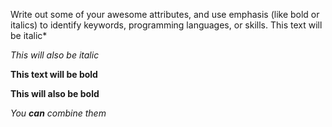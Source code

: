 Write out some of your awesome attributes, and use emphasis (like bold or italics) to identify keywords, programming languages, or skills. This text will be italic*

_This will also be italic_

**This text will be bold**

__This will also be bold__

_You **can** combine them_
